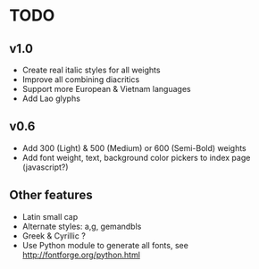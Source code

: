 # TODO

## v1.0
  - Create real italic styles for all weights
  - Improve all combining diacritics
  - Support more European & Vietnam languages
  - Add Lao glyphs

##  v0.6
  - Add 300 (Light) & 500 (Medium) or 600 (Semi-Bold) weights
  - Add font weight, text, background color pickers to index page (javascript?)

##  Other features
  - Latin small cap
  - Alternate styles: a,g, gemandbls
  - Greek & Cyrillic ?
  - Use Python module to generate all fonts, see <http://fontforge.org/python.html>
